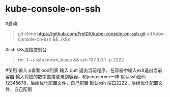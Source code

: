 # kube-console-on-ssh
#启动
> git clone https://github.com/FrelDX/kube-console-on-ssh.git
 cd kube-console-on-ssh && ./k8s
 
#ssh k8s连接控制台
> rm -f ~/.ssh/known_hosts && ssh 127.0.0.1 -p 2222

#使用
输入 p查看 pod列表
输入 quit 退出当前程序，在容器中输入exit退出当前容器
输入对应的数字直接登录到容器，和jumpserver一样
默认ssh密码12345678，后续优化配置文件，自己配置
默认ssh 端口2222，后续优化配置文件，自己配置
